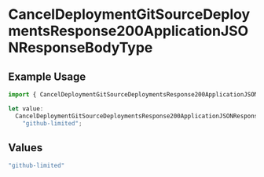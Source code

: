 # CancelDeploymentGitSourceDeploymentsResponse200ApplicationJSONResponseBodyType

## Example Usage

```typescript
import { CancelDeploymentGitSourceDeploymentsResponse200ApplicationJSONResponseBodyType } from "@vercel/sdk/models/canceldeploymentop.js";

let value:
  CancelDeploymentGitSourceDeploymentsResponse200ApplicationJSONResponseBodyType =
    "github-limited";
```

## Values

```typescript
"github-limited"
```